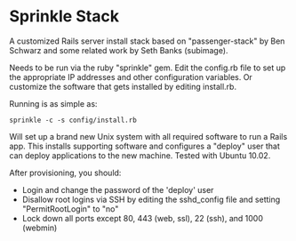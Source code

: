 Sprinkle Stack
==============

A customized Rails server install stack based on "passenger-stack" by
Ben Schwarz and some related work by Seth Banks (subimage).

Needs to be run via the ruby "sprinkle" gem. Edit the config.rb file to
set up the appropriate IP addresses and other configuration variables.
Or customize the software that gets installed by editing install.rb.

Running is as simple as:

    sprinkle -c -s config/install.rb

Will set up a brand new Unix system with all required software to run a Rails app.
This installs supporting software and configures a "deploy" user that can deploy 
applications to the new machine. Tested with Ubuntu 10.02.

After provisioning, you should:

* Login and change the password of the 'deploy' user
* Disallow root logins via SSH by editing the sshd_config file and setting "PermitRootLogin" to "no"
* Lock down all ports except 80, 443 (web, ssl), 22 (ssh), and 1000 (webmin)

